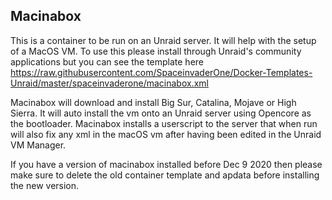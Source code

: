 ## **Macinabox**

This is a container to be run on an Unraid server. It will help with the setup of a MacOS VM.
To use this please install through Unraid's community applications but you can see the template here https://raw.githubusercontent.com/SpaceinvaderOne/Docker-Templates-Unraid/master/spaceinvaderone/macinabox.xml

Macinabox will download and install Big Sur, Catalina, Mojave or High Sierra. It will auto install the vm onto an Unraid server using Opencore as the bootloader.
Macinabox installs a userscript to the server that when run will also fix any xml in the macOS vm after having been edited in the Unraid VM Manager.

If you have a version of macinabox installed before Dec 9 2020 then please make sure to delete the old container template and apdata before installing the new version.



